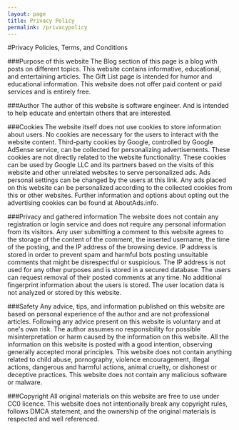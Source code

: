 ```yaml
---
layout: page
title: Privacy Policy
permalink: /privacypolicy
---
```


#Privacy Policies, Terms, and Conditions

###Purpose of this website
The Blog section of this page is a blog with posts on different topics. This website contains informative, educational, and entertaining articles. The Gift List page is intended for humor and educational information. This website does not offer paid content or paid services and is entirely free.

###Author
The author of this website is software engineer. And is intended to help educate and entertain others that are interested.


###Cookies
The website itself does not use cookies to store information about users. No cookies are necessary for the users to interact with the website content. Third-party cookies by Google, controlled by Google AdSense service, can be collected for personalizing advertisements. These cookies are not directly related to the website functionality. These cookies can be used by Google LLC and its partners based on the visits of this website and other unrelated websites to serve personalized ads. Ads personal settings can be changed by the users at this link. Any ads placed on this website can be personalized according to the collected cookies from this or other websites. Further information and options about opting out the advertising cookies can be found at AboutAds.info.

###Privacy and gathered information
The website does not contain any registration or login service and does not require any personal information from its visitors. Any user submitting a comment to this website agrees to the storage of the content of the comment, the inserted username, the time of the posting, and the IP address of the browsing device. IP address is stored in order to prevent spam and harmful bots posting unsuitable comments that might be disrespectful or suspicious. The IP address is not used for any other purposes and is stored in a secured database. The users can request removal of their posted comments at any time. No additional fingerprint information about the users is stored. The user location data is not analyzed or stored by this website.

###Safety
Any advice, tips, and information published on this website are based on personal experience of the author and are not professional articles. Following any advice present on this website is voluntary and at one's own risk. The author assumes no responsibility for possible misinterpretation or harm caused by the information on this website. All the information on this website is posted with a good intention, observing generally accepted moral principles. This website does not contain anything related to child abuse, pornography, violence encouragement, illegal actions, dangerous and harmful actions, animal cruelty, or dishonest or deceptive practices. This website does not contain any malicious software or malware.

###Copyright
All original materials on this website are free to use under CC0 licence. This website does not intentionally break any copyright rules, follows DMCA statement, and the ownership of the original materials is respected and well referenced.
